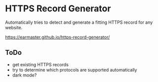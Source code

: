 # HTTPS Record Generator
Automatically tries to detect and generate a fitting HTTPS record for any website.

https://earmaster.github.io/https-record-generator/

## ToDo
* get existing HTTPS records
* try to determine which protocols are supported automatically
* dark mode?
